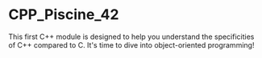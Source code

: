# CPP_Piscine_42

This first C++ module is designed to help you understand the specificities of C++ compared to C. It's time to dive into object-oriented programming! 
